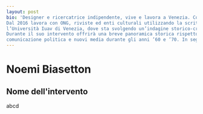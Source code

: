 ```yaml
---
layout: post
bio: 'Designer e ricercatrice indipendente, vive e lavora a Venezia. Conclusi gli studi presso la Libera Università di Bolzano in Design e Arti, ha ottenuto un master in Information Design presso la Design Academy di Eindhoven.
Dal 2016 lavora con ONG, riviste ed enti culturali utilizzando la scrittura e il progetto come mezzi per indagare il ruolo del design nei contesti di applicazione socio-politici. Attualmente è dottoranda in Scienze del Design presso
l’Università Iuav di Venezia, dove sta svolgendo un’indagine storico-critica rispetto al rapporto tra design della comunicazione, comunicazione politica e nuovi media nelle società occidentali.
Durante il suo intervento offrirà una breve panoramica storica rispetto all’evoluzione del rapporto tra design della comunicazione,
comunicazione politica e nuovi media durante gli anni ’60 e ’70. In seguito, si rifletterà collettivamente sull’eredità di questo periodo storico rispetto alle pratiche progettuali nello scenario politico contemporaneo.'
---
```

# Noemi Biasetton
## Nome dell'intervento

abcd

